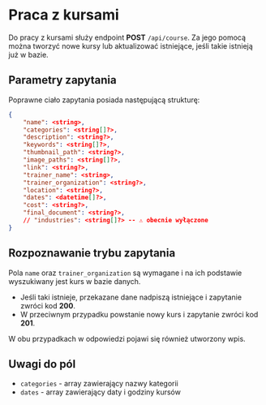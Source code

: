 # Praca z kursami

Do pracy z kursami służy endpoint **POST** `/api/course`.
Za jego pomocą można tworzyć nowe kursy lub aktualizować istniejące, jeśli takie istnieją już w bazie.

## Parametry zapytania

Poprawne ciało zapytania posiada następującą strukturę:

```json
{
    "name": <string>,
    "categories": <string[]?>,
    "description": <string?>,
    "keywords": <string[]?>,
    "thumbnail_path": <string?>,
    "image_paths": <string[]?>,
    "link": <string?>,
    "trainer_name": <string>,
    "trainer_organization": <string?>,
    "location": <string?>,
    "dates": <datetime[]?>,
    "cost": <string?>,
    "final_document": <string?>,
    // "industries": <string[]?> -- ⚠️ obecnie wyłączone
}
```

## Rozpoznawanie trybu zapytania

Pola `name` oraz `trainer_organization` są wymagane i na ich podstawie wyszukiwany jest kurs w bazie danych.
- Jeśli taki istnieje, przekazane dane nadpiszą istniejące i zapytanie zwróci kod **200**.
- W przeciwnym przypadku powstanie nowy kurs i zapytanie zwróci kod **201**.

W obu przypadkach w odpowiedzi pojawi się również utworzony wpis.

## Uwagi do pól

- `categories` - array zawierający nazwy kategorii
- `dates` - array zawierający daty i godziny kursów
<!-- - `industries` - nazwy branż powiązanych z kursem. Portal doda do utworzonego/edytowanego kursu branże, jakie istnieją w jego bazie, na podstawie przekazanych nazw. -->
